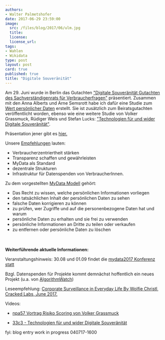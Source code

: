 ```yaml
---
authors: 
- Walter Palmetshofer
date: 2017-06-29 23:59:00
image:
  src: /files/blog/2017/06/ulm.jpg
  title: 
  license:
  license_url: 
tags:
- Wahlen
- Wikidata
type: post
layout: post
card: true
published: true
title: "Digitale Souveränität" 
---
```


Am 29. Juni wurde in Berlin das Gutachten ["Digitale Souveränität
Gutachten des Sachverständigenrats für Verbraucherfragen"](http://www.svr-verbraucherfragen.de/wp-content/uploads/Gutachten_Digitale_Souver%C3%A4nit%C3%A4t_.pdf) präsentiert. Zusammen mit den Anna Alberts und Arne Semsrott habe ich dafür eine Studie zum [Wert persönlicher Daten](http://www.svr-verbraucherfragen.de/wp-content/uploads/Open_Knowledge_Foundation_Studie.pdf) erstellt. Sie ist zusätzlich zum Beiratsgutachten veröffentlicht worden, ebenso wie eine weitere Studie von Volker Grassmuck, Rüdiger Weis und Stefan Lucks: ["Technologien für und wider Digitale Souveränität"](http://www.svr-verbraucherfragen.de/wp-content/uploads/Weis_Lucks_Grassmuck_Studie_.pdf). 

Präsentation jener gibt es [hier.](https://docs.google.com/presentation/d/13eVDm2fAIeNyu9ClZ1oRX8dB8pDhLGdSZ3SkY6kwJX4/edit#slide=id.g20f3ba2f05_1_273)


Unsere [Empfehlungen](https://github.com/okfde/okfn.de/blob/master/files/blog/2017/03/OKF-Der-Wert-pers%C3%B6nlicher-Daten-Empfehlungen.pdf) lauten:
- Verbraucherzentriertheit stärken
- Transparenz schaffen und gewährleisten
- MyData als Standard 
- dezentrale Strukturen
- Infrastruktur für Datenspenden von VerbraucherInnen.

Zu dem vorgestellten [MyData Modell](https://mydata.org/) gehört:

- Das Recht zu wissen, welche persönlichen Informationen vorliegen
- den tatsächlichen Inhalt der persönlichen Daten zu sehen
- falsche Daten korrigieren zu können
- zu prüfen, wer Zugriffe und auf die personenbezogene Daten hat und warum
- persönliche Daten zu erhalten und sie frei zu verwenden
- persönliche Informationen an Dritte zu teilen oder verkaufen
- zu entfernen oder persönliche Daten zu löschen




<br><br>
<b>Weiterführende aktuelle Informationen:</b>

Veranstaltungshinweis: 30.08 und 01.09 findet die [mydata2017 Konferenz statt](https://mydata2017.org/)

Bzgl. Datenspenden für Projekte kommt demnächst hoffentlich ein neues Projekt (u.a. von [AlgorithmWatch](https://algorithmwatch.org/en/))

Leseempfehlung:
[Corporate Surveillance in Everyday Life
By Wolfie Christl, Cracked Labs, June 2017.](http://crackedlabs.org/en/corporate-surveillance)

Videos:
- [npa57 Vortrag Risiko Scoring von Volker Grassmuck](https://www.youtube.com/watch?list=PLMoiP4YfunXKBa2BFh6EKG3OZhGsm0oME&v=i_Mx3a6zlio)

- [33c3 - Technologien für und wider Digitale Souveränität](https://media.ccc.de/v/33c3-8097-technologien_fur_und_wider_digitale_souveranitat)

fyi: blog entry work in progress 040717-1600
